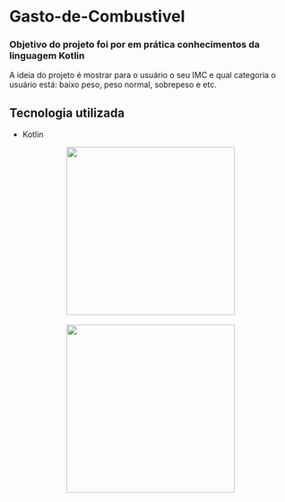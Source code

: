 <html>
<body>
	<h1>Gasto-de-Combustivel</h1>
	<h3>Objetivo do projeto foi por em prática conhecimentos da linguagem Kotlin</h3>
	<p>A ideia do projeto é mostrar para o usuário o seu IMC e qual categoria o usuário está: baixo peso, peso normal, sobrepeso e etc.</p>
	<h2>Tecnologia utilizada</h2>
	<ul>
		<li>Kotlin</li>
	</ul>
	<div align="center">
		<img src="https://user-images.githubusercontent.com/102229622/225388138-104f98d0-7347-4266-a635-55b952e6196d.png" width="300px" />
	</div>
  <br/>
  	<div align="center">
		<img src="https://user-images.githubusercontent.com/102229622/225388566-bfeef4f4-53be-473d-a6ac-062b0350434c.png" width="300px" />
	</div>
	
	
	
  
</body>
</html>
